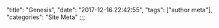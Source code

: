 "title": "Genesis",
"date": "2017-12-16 22:42:55",
"tags": ["author meta"],
"categories": "Site Meta"
;;;




